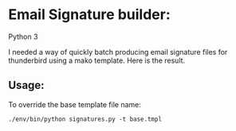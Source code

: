 # Email Signature builder:

Python 3

I needed a way of quickly batch producing email signature files for thunderbird using a mako template. Here is the result.

## Usage:

To override the base template file name:
```
./env/bin/python signatures.py -t base.tmpl
```
